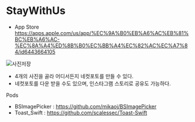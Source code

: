 # StayWithUs

- App Store
https://apps.apple.com/us/app/%EC%9A%B0%EB%A6%AC%EB%81%BC%EB%A6%AC-%EC%8A%A4%ED%8B%B0%EC%BB%A4%EC%82%AC%EC%A7%84/id6443664105

![사진저장](https://user-images.githubusercontent.com/45312005/186290330-6f6d4986-cd0a-46b6-9755-95ece9fa35cc.jpeg)


- 4개의 사진을 골라 어디서든지 네컷포토를 만들 수 있다.
- 네컷포토를 다운 받을 수도 있으며, 인스타그램 스토리로 공유도 가능하다.

Pods
- BSImagePicker : https://github.com/mikaoj/BSImagePicker
- Toast_Swift : https://github.com/scalessec/Toast-Swift
